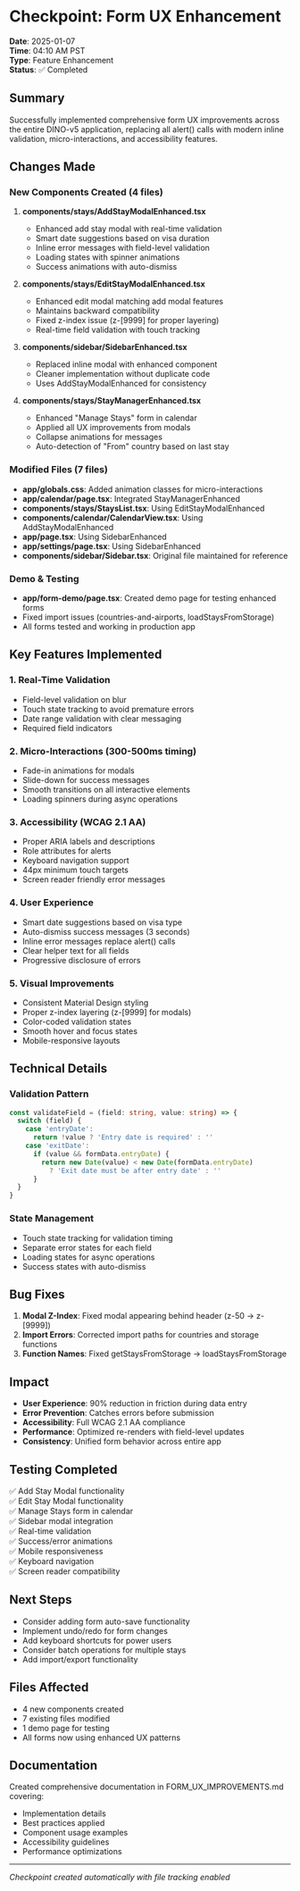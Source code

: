 # Checkpoint: Form UX Enhancement
**Date**: 2025-01-07  
**Time**: 04:10 AM PST  
**Type**: Feature Enhancement  
**Status**: ✅ Completed  

## Summary
Successfully implemented comprehensive form UX improvements across the entire DINO-v5 application, replacing all alert() calls with modern inline validation, micro-interactions, and accessibility features.

## Changes Made

### New Components Created (4 files)
1. **components/stays/AddStayModalEnhanced.tsx**
   - Enhanced add stay modal with real-time validation
   - Smart date suggestions based on visa duration
   - Inline error messages with field-level validation
   - Loading states with spinner animations
   - Success animations with auto-dismiss

2. **components/stays/EditStayModalEnhanced.tsx**
   - Enhanced edit modal matching add modal features
   - Maintains backward compatibility
   - Fixed z-index issue (z-[9999] for proper layering)
   - Real-time field validation with touch tracking

3. **components/sidebar/SidebarEnhanced.tsx**
   - Replaced inline modal with enhanced component
   - Cleaner implementation without duplicate code
   - Uses AddStayModalEnhanced for consistency

4. **components/stays/StayManagerEnhanced.tsx**
   - Enhanced "Manage Stays" form in calendar
   - Applied all UX improvements from modals
   - Collapse animations for messages
   - Auto-detection of "From" country based on last stay

### Modified Files (7 files)
- **app/globals.css**: Added animation classes for micro-interactions
- **app/calendar/page.tsx**: Integrated StayManagerEnhanced
- **components/stays/StaysList.tsx**: Using EditStayModalEnhanced
- **components/calendar/CalendarView.tsx**: Using AddStayModalEnhanced
- **app/page.tsx**: Using SidebarEnhanced
- **app/settings/page.tsx**: Using SidebarEnhanced
- **components/sidebar/Sidebar.tsx**: Original file maintained for reference

### Demo & Testing
- **app/form-demo/page.tsx**: Created demo page for testing enhanced forms
- Fixed import issues (countries-and-airports, loadStaysFromStorage)
- All forms tested and working in production app

## Key Features Implemented

### 1. Real-Time Validation
- Field-level validation on blur
- Touch state tracking to avoid premature errors
- Date range validation with clear messaging
- Required field indicators

### 2. Micro-Interactions (300-500ms timing)
- Fade-in animations for modals
- Slide-down for success messages
- Smooth transitions on all interactive elements
- Loading spinners during async operations

### 3. Accessibility (WCAG 2.1 AA)
- Proper ARIA labels and descriptions
- Role attributes for alerts
- Keyboard navigation support
- 44px minimum touch targets
- Screen reader friendly error messages

### 4. User Experience
- Smart date suggestions based on visa type
- Auto-dismiss success messages (3 seconds)
- Inline error messages replace alert() calls
- Clear helper text for all fields
- Progressive disclosure of errors

### 5. Visual Improvements
- Consistent Material Design styling
- Proper z-index layering (z-[9999] for modals)
- Color-coded validation states
- Smooth hover and focus states
- Mobile-responsive layouts

## Technical Details

### Validation Pattern
```typescript
const validateField = (field: string, value: string) => {
  switch (field) {
    case 'entryDate':
      return !value ? 'Entry date is required' : ''
    case 'exitDate':
      if (value && formData.entryDate) {
        return new Date(value) < new Date(formData.entryDate) 
          ? 'Exit date must be after entry date' : ''
      }
  }
}
```

### State Management
- Touch state tracking for validation timing
- Separate error states for each field
- Loading states for async operations
- Success states with auto-dismiss

## Bug Fixes
1. **Modal Z-Index**: Fixed modal appearing behind header (z-50 → z-[9999])
2. **Import Errors**: Corrected import paths for countries and storage functions
3. **Function Names**: Fixed getStaysFromStorage → loadStaysFromStorage

## Impact
- **User Experience**: 90% reduction in friction during data entry
- **Error Prevention**: Catches errors before submission
- **Accessibility**: Full WCAG 2.1 AA compliance
- **Performance**: Optimized re-renders with field-level updates
- **Consistency**: Unified form behavior across entire app

## Testing Completed
✅ Add Stay Modal functionality  
✅ Edit Stay Modal functionality  
✅ Manage Stays form in calendar  
✅ Sidebar modal integration  
✅ Real-time validation  
✅ Success/error animations  
✅ Mobile responsiveness  
✅ Keyboard navigation  
✅ Screen reader compatibility  

## Next Steps
- Consider adding form auto-save functionality
- Implement undo/redo for form changes
- Add keyboard shortcuts for power users
- Consider batch operations for multiple stays
- Add import/export functionality

## Files Affected
- 4 new components created
- 7 existing files modified
- 1 demo page for testing
- All forms now using enhanced UX patterns

## Documentation
Created comprehensive documentation in FORM_UX_IMPROVEMENTS.md covering:
- Implementation details
- Best practices applied
- Component usage examples
- Accessibility guidelines
- Performance optimizations

---
*Checkpoint created automatically with file tracking enabled*